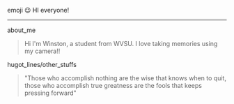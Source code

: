 emoji :wink: HI everyone!
***
about_me
> Hi I'm Winston, a student from WVSU. I love taking memories using my camera!!

hugot_lines/other_stuffs

> "Those who accomplish nothing are the wise that knows when to quit, those who accomplish true greatness are the fools that keeps pressing forward" 
